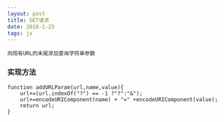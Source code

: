```yaml
---
layout: post
title: GET请求
date: 2018-1-25
tags: js
---
```


	向现有URL的末尾添加查询字符串参数
### 实现方法
```
function addURLParam(url,name,value){
	url+=(url.indexOf("?") == -1 ?"?":"&");
	url+=encodeURIComponent(name) + "=" +encodeURIComponent(value);
	return url;
}
```